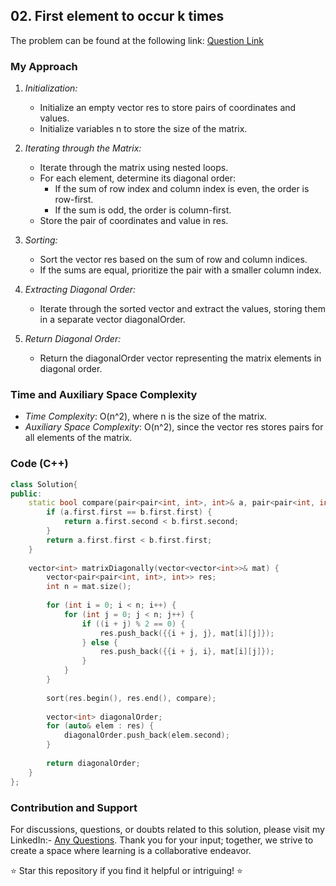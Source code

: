 ## 02. First element to occur k times
The problem can be found at the following link: [Question Link](https://www.geeksforgeeks.org/problems/print-matrix-in-diagonal-pattern/1)

### My Approach

1. *Initialization:*
   - Initialize an empty vector res to store pairs of coordinates and values.
   - Initialize variables n to store the size of the matrix.

2. *Iterating through the Matrix:*
   - Iterate through the matrix using nested loops.
   - For each element, determine its diagonal order:
     - If the sum of row index and column index is even, the order is row-first.
     - If the sum is odd, the order is column-first.
   - Store the pair of coordinates and value in res.

3. *Sorting:*
   - Sort the vector res based on the sum of row and column indices.
   - If the sums are equal, prioritize the pair with a smaller column index.

4. *Extracting Diagonal Order:*
   - Iterate through the sorted vector and extract the values, storing them in a separate vector diagonalOrder.

5. *Return Diagonal Order:*
   - Return the diagonalOrder vector representing the matrix elements in diagonal order.

### Time and Auxiliary Space Complexity

- *Time Complexity*: O(n^2), where n is the size of the matrix.
- *Auxiliary Space Complexity*: O(n^2), since the vector res stores pairs for all elements of the matrix.

### Code (C++)
```cpp
class Solution{
public:
    static bool compare(pair<pair<int, int>, int>& a, pair<pair<int, int>, int>& b) {
        if (a.first.first == b.first.first) {
            return a.first.second < b.first.second;
        }
        return a.first.first < b.first.first;
    }
    
    vector<int> matrixDiagonally(vector<vector<int>>& mat) {
        vector<pair<pair<int, int>, int>> res;
        int n = mat.size();
        
        for (int i = 0; i < n; i++) {
            for (int j = 0; j < n; j++) {
                if ((i + j) % 2 == 0) {
                    res.push_back({{i + j, j}, mat[i][j]});
                } else {
                    res.push_back({{i + j, i}, mat[i][j]});
                }
            }
        }
        
        sort(res.begin(), res.end(), compare);
        
        vector<int> diagonalOrder;
        for (auto& elem : res) {
            diagonalOrder.push_back(elem.second);
        }
        
        return diagonalOrder;
    }
};
```

### Contribution and Support

For discussions, questions, or doubts related to this solution, please visit my LinkedIn:- [Any Questions](https://www.linkedin.com/in/het-patel-8b110525a/). 
Thank you for your input; together, we strive to create a space where learning is a collaborative endeavor.

⭐ Star this repository if you find it helpful or intriguing! ⭐
